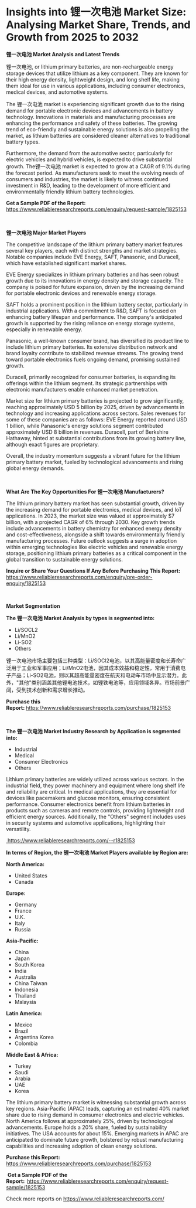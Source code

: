<p><h1>Insights into 锂一次电池 Market Size: Analysing Market Share, Trends, and Growth from 2025 to 2032</h1></p><p><strong>锂一次电池 Market Analysis and Latest Trends</strong></p>
<p><p>锂一次电池, or lithium primary batteries, are non-rechargeable energy storage devices that utilize lithium as a key component. They are known for their high energy density, lightweight design, and long shelf life, making them ideal for use in various applications, including consumer electronics, medical devices, and automotive systems.</p><p>The 锂一次电池 market is experiencing significant growth due to the rising demand for portable electronic devices and advancements in battery technology. Innovations in materials and manufacturing processes are enhancing the performance and safety of these batteries. The growing trend of eco-friendly and sustainable energy solutions is also propelling the market, as lithium batteries are considered cleaner alternatives to traditional battery types.</p><p>Furthermore, the demand from the automotive sector, particularly for electric vehicles and hybrid vehicles, is expected to drive substantial growth. The锂一次电池 market is expected to grow at a CAGR of 9.1% during the forecast period. As manufacturers seek to meet the evolving needs of consumers and industries, the market is likely to witness continued investment in R&D, leading to the development of more efficient and environmentally friendly lithium battery technologies.</p></p>
<p><strong>Get a Sample PDF of the Report:&nbsp;</strong> <a href="https://www.reliableresearchreports.com/enquiry/request-sample/1825153?utm_campaign=3110&utm_medium=2&utm_source=Github&utm_content=ia&utm_term=26032025&utm_id=6zsc5lia5qyh55s15rgg">https://www.reliableresearchreports.com/enquiry/request-sample/1825153</a></p>
<p>&nbsp;</p>
<p><strong>锂一次电池 Major Market Players</strong></p>
<p><p>The competitive landscape of the lithium primary battery market features several key players, each with distinct strengths and market strategies. Notable companies include EVE Energy, SAFT, Panasonic, and Duracell, which have established significant market shares.</p><p>EVE Energy specializes in lithium primary batteries and has seen robust growth due to its innovations in energy density and storage capacity. The company is poised for future expansion, driven by the increasing demand for portable electronic devices and renewable energy storage.</p><p>SAFT holds a prominent position in the lithium battery sector, particularly in industrial applications. With a commitment to R&D, SAFT is focused on enhancing battery lifespan and performance. The company's anticipated growth is supported by the rising reliance on energy storage systems, especially in renewable energy.</p><p>Panasonic, a well-known consumer brand, has diversified its product line to include lithium primary batteries. Its extensive distribution network and brand loyalty contribute to stabilized revenue streams. The growing trend toward portable electronics fuels ongoing demand, promising sustained growth.</p><p>Duracell, primarily recognized for consumer batteries, is expanding its offerings within the lithium segment. Its strategic partnerships with electronic manufacturers enable enhanced market penetration.</p><p>Market size for lithium primary batteries is projected to grow significantly, reaching approximately USD 5 billion by 2025, driven by advancements in technology and increasing applications across sectors. Sales revenues for some of these companies are as follows: EVE Energy reported around USD 1 billion, while Panasonic's energy solutions segment contributed approximately USD 8 billion in revenues. Duracell, part of Berkshire Hathaway, hinted at substantial contributions from its growing battery line, although exact figures are proprietary. </p><p>Overall, the industry momentum suggests a vibrant future for the lithium primary battery market, fueled by technological advancements and rising global energy demands.</p></p>
<p>&nbsp;</p>
<p><strong>What Are The Key Opportunities For 锂一次电池 Manufacturers?</strong></p>
<p><p>The lithium primary battery market has seen substantial growth, driven by the increasing demand for portable electronics, medical devices, and IoT applications. In 2023, the market size was valued at approximately $7 billion, with a projected CAGR of 6% through 2030. Key growth trends include advancements in battery chemistry for enhanced energy density and cost-effectiveness, alongside a shift towards environmentally friendly manufacturing processes. Future outlook suggests a surge in adoption within emerging technologies like electric vehicles and renewable energy storage, positioning lithium primary batteries as a critical component in the global transition to sustainable energy solutions.</p></p>
<p><strong>Inquire or Share Your Questions If Any Before Purchasing This Report:</strong> <a href="https://www.reliableresearchreports.com/enquiry/pre-order-enquiry/1825153?utm_campaign=3110&utm_medium=2&utm_source=Github&utm_content=ia&utm_term=26032025&utm_id=6zsc5lia5qyh55s15rgg">https://www.reliableresearchreports.com/enquiry/pre-order-enquiry/1825153</a></p>
<p>&nbsp;</p>
<p><strong>Market Segmentation</strong></p>
<p><strong>The 锂一次电池 Market Analysis by types is segmented into:</strong></p>
<p><ul><li>Li/SOCL2</li><li>Li/MnO2</li><li>Li-SO2</li><li>Others</li></ul></p>
<p><p>锂一次电池市场主要包括三种类型：Li/SOCl2电池，以其高能量密度和长寿命广泛用于工业和军事应用；Li/MnO2电池，因其成本效益和稳定性，常用于消费电子产品；Li-SO2电池，则以其超高能量密度在航天和电动车市场中显示潜力。此外，"其他"类别涵盖其他锂电池技术，如锂铁电池等，应用领域各异。市场前景广阔，受到技术创新和需求增长推动。</p></p>
<p><strong>Purchase this Report:&nbsp;</strong><a href="https://www.reliableresearchreports.com/purchase/1825153?utm_campaign=3110&utm_medium=2&utm_source=Github&utm_content=ia&utm_term=26032025&utm_id=6zsc5lia5qyh55s15rgg">https://www.reliableresearchreports.com/purchase/1825153</a></p>
<p>&nbsp;</p>
<p><strong>The 锂一次电池 Market Industry Research by Application is segmented into:</strong></p>
<p><ul><li>Industrial</li><li>Medical</li><li>Consumer Electronics</li><li>Others</li></ul></p>
<p><p>Lithium primary batteries are widely utilized across various sectors. In the industrial field, they power machinery and equipment where long shelf life and reliability are critical. In medical applications, they are essential for devices like pacemakers and glucose monitors, ensuring consistent performance. Consumer electronics benefit from lithium batteries in products such as cameras and remote controls, providing lightweight and efficient energy sources. Additionally, the "Others" segment includes uses in security systems and automotive applications, highlighting their versatility.</p></p>
<p><a href="https://www.reliableresearchreports.com/--r1825153?utm_campaign=3110&utm_medium=2&utm_source=Github&utm_content=ia&utm_term=26032025&utm_id=6zsc5lia5qyh55s15rgg">&nbsp;https://www.reliableresearchreports.com/--r1825153</a></p>
<p><strong>In terms of Region, the 锂一次电池 Market Players available by Region are:</strong></p>
<p>
    <p> <strong> North America: </strong>
        <ul>
            <li>United States</li>
            <li>Canada</li>
        </ul>
        </p> 
    <p> <strong> Europe: </strong>
        <ul>
            <li>Germany</li>
            <li>France</li>
            <li>U.K.</li>
            <li>Italy</li>
            <li>Russia</li>
        </ul>
        </p> 
    <p> <strong> Asia-Pacific: </strong>
        <ul>
            <li>China</li>
            <li>Japan</li>
            <li>South Korea</li>
            <li>India</li>
            <li>Australia</li>
            <li>China Taiwan</li>
            <li>Indonesia</li>
            <li>Thailand</li>
            <li>Malaysia</li>
        </ul>
        </p> 
    <p> <strong> Latin America: </strong>
        <ul>
            <li>Mexico</li>
            <li>Brazil</li>
            <li>Argentina Korea</li>
            <li>Colombia</li>
        </ul>
        </p> 
    <p> <strong> Middle East & Africa: </strong>
        <ul>
            <li>Turkey</li>
            <li>Saudi</li>
            <li>Arabia</li>
            <li>UAE</li>
            <li>Korea</li>
        </ul>
    </p>
    </p>
<p><p>The lithium primary battery market is witnessing substantial growth across key regions. Asia-Pacific (APAC) leads, capturing an estimated 40% market share due to rising demand in consumer electronics and electric vehicles. North America follows at approximately 25%, driven by technological advancements. Europe holds a 20% share, fueled by sustainability initiatives. The USA accounts for about 15%. Emerging markets in APAC are anticipated to dominate future growth, bolstered by robust manufacturing capabilities and increasing adoption of clean energy solutions.</p></p>
<p><strong>Purchase this Report: </strong><a href="https://www.reliableresearchreports.com/purchase/1825153?utm_campaign=3110&utm_medium=2&utm_source=Github&utm_content=ia&utm_term=26032025&utm_id=6zsc5lia5qyh55s15rgg">https://www.reliableresearchreports.com/purchase/1825153</a></p>
<p>&nbsp;<strong>Get a Sample PDF of the Report:&nbsp;&nbsp;</strong><a href="https://www.reliableresearchreports.com/enquiry/request-sample/1825153?utm_campaign=3110&utm_medium=2&utm_source=Github&utm_content=ia&utm_term=26032025&utm_id=6zsc5lia5qyh55s15rgg">https://www.reliableresearchreports.com/enquiry/request-sample/1825153</a></p>
<p><strong></strong></p>
<p>Check more reports on <a href="https://www.reliableresearchreports.com/?utm_campaign=3110&utm_medium=2&utm_source=Github&utm_content=ia&utm_term=26032025&utm_id=6zsc5lia5qyh55s15rgg">https://www.reliableresearchreports.com/</a></p>